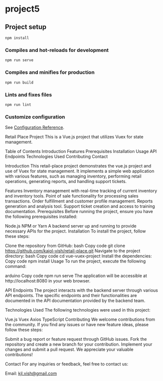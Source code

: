 # project5

## Project setup

```
npm install
```

### Compiles and hot-reloads for development

```
npm run serve
```

### Compiles and minifies for production

```
npm run build
```

### Lints and fixes files

```
npm run lint
```

### Customize configuration

See [Configuration Reference](https://cli.vuejs.org/config/).

Retail Place Project
This is a Vue.js project that utilizes Vuex for state management.

Table of Contents
Introduction
Features
Prerequisites
Installation
Usage
API Endpoints
Technologies Used
Contributing
Contact

Introduction
This retail-place project demonstrates the vue.js project and use of Vuex for state management. It implements a simple web application with various features, such as managing inventory, performing retail operations, generating reports, and handling support tickets.

Features
Inventory management with real-time tracking of current inventory and inventory tools.
Point of sale functionality for processing sales transactions.
Order fulfillment and customer profile management.
Reports generation and analysis tool.
Support ticket creation and access to training documentation.
Prerequisites
Before running the project, ensure you have the following prerequisites installed:

Node.js
NPM or Yarn
A backend server up and running to provide necessary APIs for the project.
Installation
To install the project, follow these steps:

Clone the repository from GitHub:
bash
Copy code
git clone https://github.com/kajol-vish/retail-place.git
Navigate to the project directory:
bash
Copy code
cd vue-vuex-project
Install the dependencies:
Copy code
npm install
Usage
To run the project, execute the following command:

arduino
Copy code
npm run serve
The application will be accessible at http://localhost:8080 in your web browser.

API Endpoints
The project interacts with the backend server through various API endpoints. The specific endpoints and their functionalities are documented in the API documentation provided by the backend team.

Technologies Used
The following technologies were used in this project:

Vue.js
Vuex
Axios
TypeScript
Contributing
We welcome contributions from the community. If you find any issues or have new feature ideas, please follow these steps:

Submit a bug report or feature request through GitHub issues.
Fork the repository and create a new branch for your contribution.
Implement your changes and submit a pull request.
We appreciate your valuable contributions!

Contact
For any inquiries or feedback, feel free to contact us:

Email: kjl.vish@gmail.com
